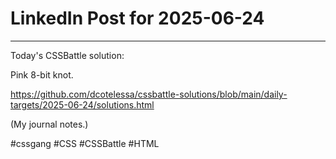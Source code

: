 # LinkedIn Post for 2025-06-24

---

Today's CSSBattle solution:

Pink 8-bit knot.

https://github.com/dcotelessa/cssbattle-solutions/blob/main/daily-targets/2025-06-24/solutions.html

(My journal notes.)

#cssgang #CSS #CSSBattle #HTML
